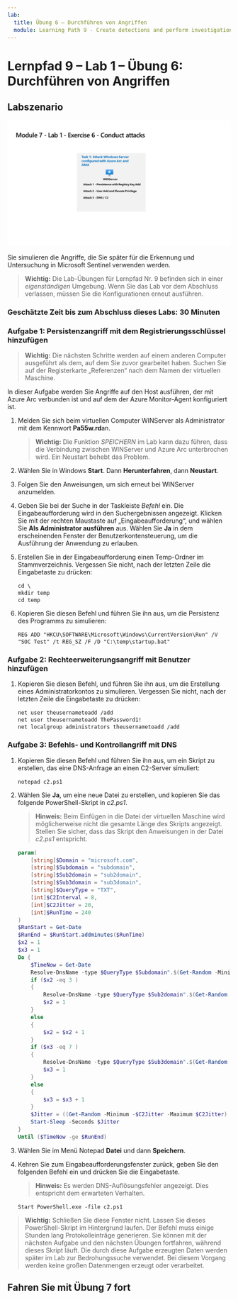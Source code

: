 ```yaml
---
lab:
  title: Übung 6 – Durchführen von Angriffen
  module: Learning Path 9 - Create detections and perform investigations using Microsoft Sentinel
---
```


# Lernpfad 9 – Lab 1 – Übung 6: Durchführen von Angriffen

## Labszenario

![Übersicht über Lab.](../Media/SC-200-Lab_Diagrams_Mod7_L1_Ex6.png)

Sie simulieren die Angriffe, die Sie später für die Erkennung und Untersuchung in Microsoft Sentinel verwenden werden.

>**Wichtig:** Die Lab-Übungen für Lernpfad Nr. 9 befinden sich in einer *eigenständigen* Umgebung. Wenn Sie das Lab vor dem Abschluss verlassen, müssen Sie die Konfigurationen erneut ausführen.

### Geschätzte Zeit bis zum Abschluss dieses Labs: 30 Minuten

### Aufgabe 1: Persistenzangriff mit dem Registrierungsschlüssel hinzufügen

>**Wichtig:** Die nächsten Schritte werden auf einem anderen Computer ausgeführt als dem, auf dem Sie zuvor gearbeitet haben. Suchen Sie auf der Registerkarte „Referenzen“ nach dem Namen der virtuellen Maschine.

In dieser Aufgabe werden Sie Angriffe auf den Host ausführen, der mit Azure Arc verbunden ist und auf dem der Azure Monitor-Agent konfiguriert ist.

1. Melden Sie sich beim virtuellen Computer WINServer als Administrator mit dem Kennwort **Pa55w.rd**an.  

    >**Wichtig:** Die Funktion *SPEICHERN* im Lab kann dazu führen, dass die Verbindung zwischen WINServer und Azure Arc unterbrochen wird. Ein Neustart behebt das Problem.  

1. Wählen Sie in Windows **Start**. Dann **Herunterfahren**, dann **Neustart**.

1. Folgen Sie den Anweisungen, um sich erneut bei WINServer anzumelden.

1. Geben Sie bei der Suche in der Taskleiste *Befehl* ein. Die Eingabeaufforderung wird in den Suchergebnissen angezeigt. Klicken Sie mit der rechten Maustaste auf „Eingabeaufforderung“, und wählen Sie **Als Administrator ausführen** aus. Wählen Sie **Ja** in dem erscheinenden Fenster der Benutzerkontensteuerung, um die Ausführung der Anwendung zu erlauben.

1. Erstellen Sie in der Eingabeaufforderung einen Temp-Ordner im Stammverzeichnis. Vergessen Sie nicht, nach der letzten Zeile die Eingabetaste zu drücken:

    ```CommandPrompt
    cd \
    mkdir temp
    cd temp
    ```

1. Kopieren Sie diesen Befehl und führen Sie ihn aus, um die Persistenz des Programms zu simulieren:

    ```CommandPrompt
    REG ADD "HKCU\SOFTWARE\Microsoft\Windows\CurrentVersion\Run" /V "SOC Test" /t REG_SZ /F /D "C:\temp\startup.bat"
    ```


### Aufgabe 2: Rechteerweiterungsangriff mit Benutzer hinzufügen

1. Kopieren Sie diesen Befehl, und führen Sie ihn aus, um die Erstellung eines Administratorkontos zu simulieren. Vergessen Sie nicht, nach der letzten Zeile die Eingabetaste zu drücken:

    ```CommandPrompt
    net user theusernametoadd /add
    net user theusernametoadd ThePassword1!
    net localgroup administrators theusernametoadd /add
    ```


### Aufgabe 3: Befehls- und Kontrollangriff mit DNS

1. Kopieren Sie diesen Befehl und führen Sie ihn aus, um ein Skript zu erstellen, das eine DNS-Anfrage an einen C2-Server simuliert:

    ```CommandPrompt
    notepad c2.ps1
    ```

1. Wählen Sie **Ja**, um eine neue Datei zu erstellen, und kopieren Sie das folgende PowerShell-Skript in *c2.ps1*.

    >**Hinweis:** Beim Einfügen in die Datei der virtuellen Maschine wird möglicherweise nicht die gesamte Länge des Skripts angezeigt. Stellen Sie sicher, dass das Skript den Anweisungen in der Datei *c2.ps1* entspricht.

    ```PowerShell
    param(
        [string]$Domain = "microsoft.com",
        [string]$Subdomain = "subdomain",
        [string]$Sub2domain = "sub2domain",
        [string]$Sub3domain = "sub3domain",
        [string]$QueryType = "TXT",
        [int]$C2Interval = 8,
        [int]$C2Jitter = 20,
        [int]$RunTime = 240
    )
    $RunStart = Get-Date
    $RunEnd = $RunStart.addminutes($RunTime)
    $x2 = 1
    $x3 = 1 
    Do {
        $TimeNow = Get-Date
        Resolve-DnsName -type $QueryType $Subdomain".$(Get-Random -Minimum 1 -Maximum 999999)."$Domain -QuickTimeout
        if ($x2 -eq 3 )
        {
            Resolve-DnsName -type $QueryType $Sub2domain".$(Get-Random -Minimum 1 -Maximum 999999)."$Domain -QuickTimeout
            $x2 = 1
        }
        else
        {
            $x2 = $x2 + 1
        }    
        if ($x3 -eq 7 )
        {
            Resolve-DnsName -type $QueryType $Sub3domain".$(Get-Random -Minimum 1 -Maximum 999999)."$Domain -QuickTimeout
            $x3 = 1
        }
        else
        {
            $x3 = $x3 + 1
        }
        $Jitter = ((Get-Random -Minimum -$C2Jitter -Maximum $C2Jitter) / 100 + 1) +$C2Interval
        Start-Sleep -Seconds $Jitter
    }
    Until ($TimeNow -ge $RunEnd)
    ```

1. Wählen Sie im Menü Notepad **Datei** und dann **Speichern**. 

1. Kehren Sie zum Eingabeaufforderungsfenster zurück, geben Sie den folgenden Befehl ein und drücken Sie die Eingabetaste. 

    >**Hinweis:** Es werden DNS-Auflösungsfehler angezeigt. Dies entspricht dem erwarteten Verhalten.

    ```CommandPrompt
    Start PowerShell.exe -file c2.ps1
    ```

>**Wichtig:** Schließen Sie diese Fenster nicht. Lassen Sie dieses PowerShell-Skript im Hintergrund laufen. Der Befehl muss einige Stunden lang Protokolleinträge generieren. Sie können mit der nächsten Aufgabe und den nächsten Übungen fortfahren, während dieses Skript läuft. Die durch diese Aufgabe erzeugten Daten werden später im Lab zur Bedrohungssuche verwendet. Bei diesem Vorgang werden keine großen Datenmengen erzeugt oder verarbeitet.

## Fahren Sie mit Übung 7 fort
